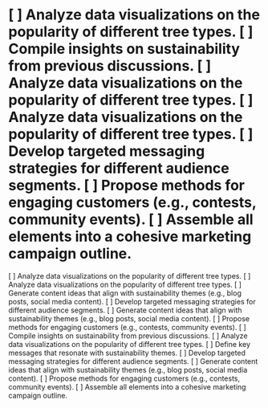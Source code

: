 [ ] Analyze data visualizations on the popularity of different tree types.
[ ] Compile insights on sustainability from previous discussions.
[ ] Analyze data visualizations on the popularity of different tree types.
[ ] Analyze data visualizations on the popularity of different tree types.
[ ] Develop targeted messaging strategies for different audience segments.
[ ] Propose methods for engaging customers (e.g., contests, community events).
[ ] Assemble all elements into a cohesive marketing campaign outline.
=======
[ ] Analyze data visualizations on the popularity of different tree types.
[ ] Analyze data visualizations on the popularity of different tree types.
[ ] Generate content ideas that align with sustainability themes (e.g., blog posts, social media content).
[ ] Develop targeted messaging strategies for different audience segments.
[ ] Generate content ideas that align with sustainability themes (e.g., blog posts, social media content).
[ ] Propose methods for engaging customers (e.g., contests, community events).
[ ] Compile insights on sustainability from previous discussions.
[ ] Analyze data visualizations on the popularity of different tree types.
[ ] Define key messages that resonate with sustainability themes.
[ ] Develop targeted messaging strategies for different audience segments.
[ ] Generate content ideas that align with sustainability themes (e.g., blog posts, social media content).
[ ] Propose methods for engaging customers (e.g., contests, community events).
[ ] Assemble all elements into a cohesive marketing campaign outline.